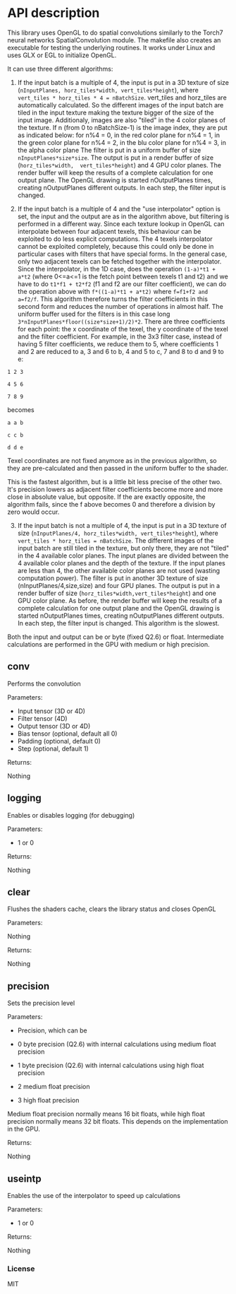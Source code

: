API description
===============

This library uses OpenGL to do spatial convolutions similarly to the Torch7 neural networks SpatialConvolution module.
The makefile also creates an executable for testing the underlying routines. It works under Linux and uses
GLX or EGL to initialize OpenGL.

It can use three different algorithms:

1) If the input batch is a multiple of 4, the input is put in a 3D
texture of size (`nInputPlanes, horz_tiles*width, vert_tiles*height`),
where `vert_tiles * horz_tiles * 4 = nBatchSize`. vert_tiles and
horz_tiles are automatically calculated. So the different images of the
input batch are tiled in the input texture making the texture bigger of
the size of the input image. Additionaly, images are also "tiled" in the
4 color planes of the texture. If n (from 0 to nBatchSize-1) is the
image index, they are put as indicated below:
for n%4 = 0, in the red color plane
for n%4 = 1, in the green color plane
for n%4 = 2, in the blu color plane
for n%4 = 3, in the alpha color plane
The filter is put in a uniform buffer of size `nInputPlanes*size*size`.
The output is put in a render buffer of size (`horz_tiles*width, 
vert_tiles*height`) and 4 GPU color planes. The render buffer will keep
the results of a complete calculation for one output plane.
The OpenGL drawing is started nOutputPlanes times, creating
nOutputPlanes different outputs. In each step, the filter input is
changed.

2) If the input batch is a multiple of 4 and the "use interpolator"
option is set, the input and the output are as in the algorithm above,
but filtering is performed in a different way. Since each texture lookup
in OpenGL can interpolate between four adjacent texels, this behaviour
can be exploited to do less explicit computations. The 4 texels
interpolator cannot be exploited completely, because this could only
be done in particular cases with filters that have special forms.
In the general case, only two adjacent texels can be fetched together
with the interpolator. Since the interpolator, in the 1D case, does
the operation `(1-a)*t1 + a*t2` (where 0<=a<=1 is the fetch point between
texels t1 and t2) and we have to do `t1*f1 + t2*f2` (f1 and f2 are our
filter coefficient), we can do the operation above with
`f*((1-a)*t1 + a*t2)` where `f=f1+f2 and a=f2/f`. This algorithm therefore
turns the filter coefficients in this second form and reduces the number
of operations in almost half. The uniform buffer used for the filters is
in this case long `3*nInputPlanes*floor((size*size+1)/2)*2`. There are
three coefficients for each point: the x coordinate of the texel, the
y coordinate of the texel and the filter coefficient. For example, in the
3x3 filter case, instead of having 5 filter coefficients, we reduce them
to 5, where coefficients 1 and 2 are reduced to a, 3 and 6 to b, 4 and 5
to c, 7 and 8 to d and 9 to e:

`1 2 3`

`4 5 6`

`7 8 9`

becomes

`a a b`

`c c b`

`d d e`            

Texel coordinates are not fixed anymore as in the previous algorithm, so
they are pre-calculated and then passed in the uniform buffer to the shader.

This is the fastest algorithm, but is a little bit less precise of the
other two. It's precision lowers as adjacent filter coefficients become
more and more close in absolute value, but opposite. If the are exactly
opposite, the algorithm fails, since the f above becomes 0 and therefore
a division by zero would occur.

3) If the input batch is not a multiple of 4, the input is put in a 3D
texture of size (`nInputPlanes/4, horz_tiles*width, vert_tiles*height`),
where `vert_tiles * horz_tiles = nBatchSize`. The different images of the
input batch are still tiled in the texture, but only there, they are not
"tiled" in the 4 available color planes. The input planes are divided
between the 4 available color planes and the depth of the texture. If
the input planes are less than 4, the other available color planes are
not used (wasting computation power).
The filter is put in another 3D texture of size (nInputPlanes/4,size,size)
and four GPU planes. The output is put in a render buffer of size
(`horz_tiles*width,vert_tiles*height`) and one GPU color plane. As before,
the render buffer will keep the results of a complete calculation for one
output plane and the OpenGL drawing is started nOutputPlanes times,
creating nOutputPlanes different outputs. In each step, the filter input
is changed. This algorithm is the slowest.

Both the input and output can be or byte (fixed Q2.6) or float.
Intermediate calculations are performed in the GPU with medium or high
precision.

## conv

Performs the convolution

Parameters:

- Input tensor (3D or 4D)
- Filter tensor (4D)
- Output tensor (3D or 4D)
- Bias tensor (optional, default all 0)
- Padding (optional, default 0)
- Step (optional, default 1)

Returns:

Nothing

## logging

Enables or disables logging (for debugging)

Parameters:

- 1 or 0

Returns:

Nothing
	
## clear

Flushes the shaders cache, clears the library status and closes OpenGL

Parameters:

Nothing

Returns:

Nothing
	
## precision

Sets the precision level

Parameters:

- Precision, which can be

- 0 byte precision (Q2.6) with internal calculations using medium float precision
- 1 byte precision (Q2.6) with internal calculations using high float precision
- 2 medium float precision
- 3 high float precision

Medium float precision normally means 16 bit floats, while high float precision normally
means 32 bit floats. This depends on the implementation in the GPU.

Returns:

Nothing
	
## useintp

Enables the use of the interpolator to speed up calculations

Parameters:

- 1 or 0

Returns:

Nothing


### License

MIT
